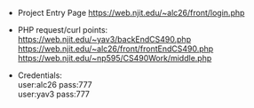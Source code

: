 - Project Entry Page https://web.njit.edu/~alc26/front/login.php

- PHP request/curl points:  
https://web.njit.edu/~yav3/backEndCS490.php  
https://web.njit.edu/~alc26/front/frontEndCS490.php  
https://web.njit.edu/~np595/CS490Work/middle.php

- Credentials:  
user:alc26 pass:777  
user:yav3 pass:777

